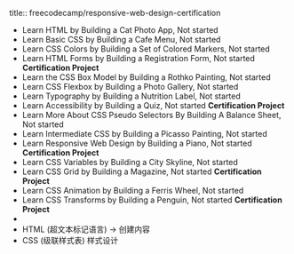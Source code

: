 title:: freecodecamp/responsive-web-design-certification
  - Learn HTML by Building a Cat Photo App, Not started
  - Learn Basic CSS by Building a Cafe Menu, Not started
  - Learn CSS Colors by Building a Set of Colored Markers, Not started
  - Learn HTML Forms by Building a Registration Form, Not started
    **Certification Project**
  - Learn the CSS Box Model by Building a Rothko Painting, Not started
  - Learn CSS Flexbox by Building a Photo Gallery, Not started
  - Learn Typography by Building a Nutrition Label, Not started
  - Learn Accessibility by Building a Quiz, Not started
    **Certification Project**
  - Learn More About CSS Pseudo Selectors By Building A Balance Sheet, Not started
  - Learn Intermediate CSS by Building a Picasso Painting, Not started
  - Learn Responsive Web Design by Building a Piano, Not started
    **Certification Project**
  - Learn CSS Variables by Building a City Skyline, Not started
  - Learn CSS Grid by Building a Magazine, Not started
    **Certification Project**
  - Learn CSS Animation by Building a Ferris Wheel, Not started
  - Learn CSS Transforms by Building a Penguin, Not started
    **Certification Project**
  -
- HTML (超文本标记语言) -> 创建内容
- CSS (级联样式表) 样式设计